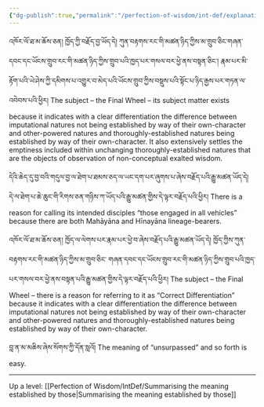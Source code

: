 ```yaml
---
{"dg-publish":true,"permalink":"/perfection-of-wisdom/int-def/explanation-of-third-established-meaning/"}
---
```


འཁོར་ལོ་ཐ་མ་ཆོས་ཅན། ཁྱོད་ཀྱི་བརྗོད་བྱ་ཡོད་དེ། 
ཀུན་བརྟགས་རང་གི་མཚན་ཉིད་ཀྱིས་མ་གྲུབ་ཅིང་གཞན་དབང་དང་ཡོངས་གྲུབ་རང་གི་མཚན་ཉིད་ཀྱིས་གྲུབ་པའི་ཁྱད་པར་གསལ་བར་ཕྱེ་ནས་བསྟན་ཅིང་། 
རྣམ་པར་མི་རྟོག་པའི་ཡེ་ཤེས་ཀྱི་དམིགས་པ་འགྱུར་བ་མེད་པའི་ཡོངས་གྲུབ་ཀྱིས་བསྡུས་པའི་སྟོང་པ་ཉིད་རྒྱས་པར་གཏན་ལ་འབེབས་པའི་ཕྱིར།
The subject – the Final Wheel – its subject matter exists because it indicates with a clear differentiation the difference between imputational natures not being established by way of their own-character and other-powered natures and thoroughly-established natures being established by way of their own-character. It also extensively settles the emptiness included within unchanging thoroughly-established natures that are the objects of observation of non-conceptual exalted wisdom.

དེའི་ཆེད་དུ་བྱ་བའི་གདུལ་བྱ་ལ་ཐེག་པ་ཐམས་ཅད་ལ་ཡང་དག་པར་ཞུགས་པ་ཞེས་བརྗོད་པའི་རྒྱུ་མཚན་ཡོད་དེ། 
དེ་ལ་ཐེག་པ་ཆེ་ཆུང་གི་རིགས་ཅན་གཉིས་ཀ་ཡོད་པའི་རྒྱུ་མཚན་གྱིས་དེ་ལྟར་བརྗོད་པའི་ཕྱིར།
There is a reason for calling its intended disciples “those engaged in all vehicles” because there are both Mahāyāna and Hīnayāna lineage-bearers.

འཁོར་ལོ་ཐ་མ་ཆོས་ཅན། ཁྱོད་ལ་ལེགས་པར་རྣམ་པར་ཕྱེ་བ་ཞེས་བརྗོད་པའི་རྒྱུ་མཚན་ཡོད་དེ། ཁྱོད་ཀྱིས་ཀུན་བརྟགས་རང་གི་མཚན་ཉིད་ཀྱིས་མ་གྲུབ་ཅིང་
གཞན་དབང་དང་ཡོངས་གྲུབ་རང་གི་མཚན་ཉིད་ཀྱིས་གྲུབ་པའི་ཁྱད་པར་གསལ་བར་ཕྱེ་ནས་བསྟན་པའི་རྒྱུ་མཚན་གྱིས་དེ་ལྟར་བརྗོད་པའི་ཕྱིར།
The subject – the Final Wheel – there is a reason for referring to it as “Correct Differentiation” because it indicates with a clear differentiation the difference between imputational natures not being established by way of their own-character and other-powered natures and thoroughly-established natures being established by way of their own-character.

བླ་ན་མ་མཆིས་ཞེས་སོགས་ཀྱི་དོན་སླའོ།
The meaning of “unsurpassed” and so forth is easy.

---
Up a level: [[Perfection of Wisdom/IntDef/Summarising the meaning established by those\|Summarising the meaning established by those]]